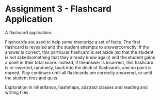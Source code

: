 # Assignment 3 - Flashcard Application
A flashcard application. 

Flashcards are used to help some memorize a set of facts. The first
flashcard is revealed and the student attempts to answercorrectly. If 
the answer is correct, this particular flashcard is set aside (so that 
the student is not askedsomething that they already know again) and the 
student gains a point in their total score. Instead, if theanswer is
incorrect, this flashcard is re-inserted, randomly, back into the deck
of flashcards, and no point is earned. Play continues until all flashcards
are correctly answered, or until the student tires and quits.


Exploration in inheritance, hashmaps, abstract classes and reading and
writing files


